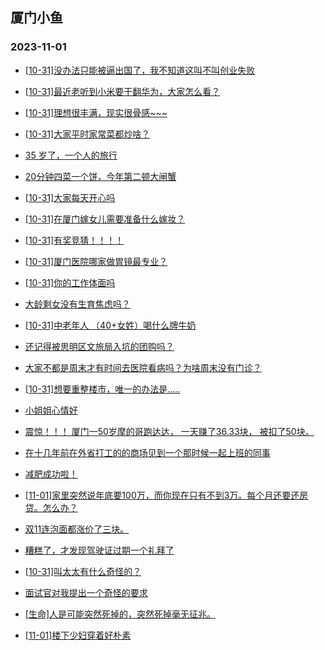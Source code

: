## 厦门小鱼 
### 2023-11-01

+ [[10-31]没办法只能被逼出国了，我不知道这叫不叫创业失败](http://bbs.xmfish.com/read-htm-tid-18097946.html)

+ [[10-31]最近老听到小米要干翻华为，大家怎么看？](http://bbs.xmfish.com/read-htm-tid-18097802.html)

+ [[10-31]理想很丰满，现实很骨感~~~](http://bbs.xmfish.com/read-htm-tid-18097993.html)

+ [[10-31]大家平时家常菜都炒啥？](http://bbs.xmfish.com/read-htm-tid-18097811.html)

+ [35 岁了，一个人的旅行](http://bbs.xmfish.com/read-htm-tid-18097998.html)

+ [20分钟四菜一个饼，今年第二顿大闸蟹](http://bbs.xmfish.com/read-htm-tid-18097942.html)

+ [[10-31]大家每天开心吗](http://bbs.xmfish.com/read-htm-tid-18097833.html)

+ [[10-31]在厦门嫁女儿需要准备什么嫁妆？](http://bbs.xmfish.com/read-htm-tid-18098021.html)

+ [[10-31]有奖竞猜！！！！](http://bbs.xmfish.com/read-htm-tid-18097808.html)

+ [[10-31]厦门医院哪家做胃镜最专业？](http://bbs.xmfish.com/read-htm-tid-18097755.html)

+ [[10-31]你的工作体面吗](http://bbs.xmfish.com/read-htm-tid-18097822.html)

+ [大龄剩女没有生育焦虑吗？](http://bbs.xmfish.com/read-htm-tid-18098019.html)

+ [[10-31]中老年人 （40+女姓）喝什么牌牛奶](http://bbs.xmfish.com/read-htm-tid-18098069.html)

+ [还记得被思明区文旅局入坑的团购吗？](http://bbs.xmfish.com/read-htm-tid-18098079.html)

+ [大家不都是周末才有时间去医院看病吗？为啥周末没有门诊？](http://bbs.xmfish.com/read-htm-tid-18097941.html)

+ [[10-31]想要重整楼市，唯一的办法是.....](http://bbs.xmfish.com/read-htm-tid-18098114.html)

+ [小姐姐心情好](http://bbs.xmfish.com/read-htm-tid-18098179.html)

+ [震惊！！！
厦门一50岁摩的哥跑达达，
一天赚了36.33块，
被扣了50块。](http://bbs.xmfish.com/read-htm-tid-18098009.html)

+ [在十几年前在外省打工的的商场见到一个那时候一起上班的同事](http://bbs.xmfish.com/read-htm-tid-18098095.html)

+ [减肥成功啦！](http://bbs.xmfish.com/read-htm-tid-18098195.html)

+ [[11-01]家里突然说年底要100万，而你现在只有不到3万。每个月还要还房贷。怎么办？](http://bbs.xmfish.com/read-htm-tid-18098316.html)

+ [双11连泡面都涨价了三块。](http://bbs.xmfish.com/read-htm-tid-18098181.html)

+ [糟糕了，才发现驾驶证过期一个礼拜了](http://bbs.xmfish.com/read-htm-tid-18098162.html)

+ [[10-31]叫太太有什么奇怪的？](http://bbs.xmfish.com/read-htm-tid-18098295.html)

+ [面试官对我提出一个奇怪的要求](http://bbs.xmfish.com/read-htm-tid-18098257.html)

+ [[生命]人是可能突然死掉的，突然死掉毫无征兆。](http://bbs.xmfish.com/read-htm-tid-18098222.html)

+ [[11-01]楼下少妇穿着好朴素](http://bbs.xmfish.com/read-htm-tid-18098313.html)

